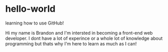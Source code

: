 # hello-world
learning how to use GitHub!

  Hi my name is Brandon and I'm intersted in becoming a front-end web developer. I dont have a lot of experince or a whole lot of knowledge about programming but thats why I'm here to learn as much as I can!
